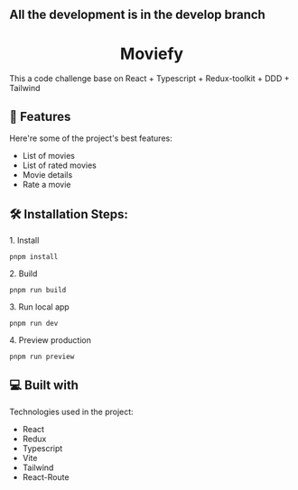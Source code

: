 <h2>All the development is in the develop branch</h2>

<h1 align="center" id="title">Moviefy</h1>

<p id="description">This a code challenge base on React + Typescript + Redux-toolkit + DDD + Tailwind</p>
  
<h2>🧐 Features</h2>

Here're some of the project's best features:

*   List of movies
*   List of rated movies
*   Movie details
*   Rate a movie

<h2>🛠️ Installation Steps:</h2>

<p>1. Install</p>

```
pnpm install
```


<p>2. Build</p>

```
pnpm run build
```


<p>3. Run local app</p>

```
pnpm run dev
```


<p>4. Preview production</p>

```
pnpm run preview
```

  
<h2>💻 Built with</h2>

Technologies used in the project:

*   React
*   Redux
*   Typescript
*   Vite
*   Tailwind
*   React-Route